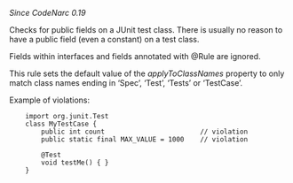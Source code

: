 *Since CodeNarc 0.19*

Checks for public fields on a JUnit test class. There is usually no
reason to have a public field (even a constant) on a test class.

Fields within interfaces and fields annotated with @Rule are ignored.

This rule sets the default value of the *applyToClassNames* property to
only match class names ending in ‘Spec’, ‘Test’, ‘Tests’ or ‘TestCase’.

Example of violations:

``` 
    import org.junit.Test
    class MyTestCase {
        public int count                        // violation
        public static final MAX_VALUE = 1000    // violation

        @Test
        void testMe() { }
    }
```
